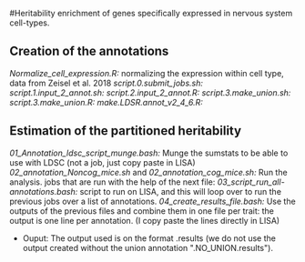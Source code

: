 #Heritability enrichment of genes specifically expressed in nervous system cell-types. 

## Creation of the annotations 

*Normalize_cell_expression.R:* normalizing the expression within cell type, data from Zeisel et al. 2018
*script.0.submit_jobs.sh:*  
*script.1.input_2_annot.sh:* 
*script.2.input_2_annot.R:* 
*script.3.make_union.sh:*
*script.3.make_union.R:* 
*make.LDSR.annot_v2_4_6.R:*  


## Estimation of the partitioned heritability

*01_Annotation_ldsc_script_munge.bash:* Munge the sumstats to be able to use with LDSC (not a job, just copy paste in LISA) 
*02_annotation_Noncog_mice.sh* and *02_annotation_cog_mice.sh:* Run the analysis. jobs that are run with the help of the next file:
*03_script_run_all-annotations.bash:* script to run on LISA, and this will loop over to run the previous jobs over a list of annotations. 
*04_create_results_file.bash:* Use the outputs of the previous files and combine them in one file per trait: the output is one line per annotation. (I copy paste the lines directly in LISA)  
- Ouput: The output used is on the format .results (we do not use the output created without the union annotation ".NO_UNION.results"). 
